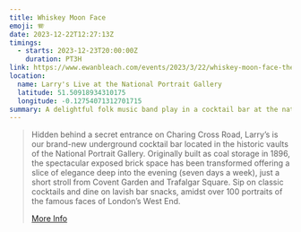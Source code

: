 ```yaml
---
title: Whiskey Moon Face
emoji: 🪗
date: 2023-12-22T12:27:13Z
timings:
  - starts: 2023-12-23T20:00:00Z
    duration: PT3H
link: https://www.ewanbleach.com/events/2023/3/22/whiskey-moon-face-the-harrison-xgdwl-f9bnn-rhhjc-pxk77
location:
  name: Larry's Live at the National Portrait Gallery
  latitude: 51.50918934310175
  longitude: -0.12754071312701715
summary: A delightful folk music band play in a cocktail bar at the national portrait gallery.
---
```


> Hidden behind a secret entrance on Charing Cross Road, Larry’s is our brand-new underground cocktail bar located in the historic vaults of the National Portrait Gallery. Originally built as coal storage in 1896, the spectacular exposed brick space has been transformed offering a slice of elegance deep into the evening (seven days a week), just a short stroll from Covent Garden and Trafalgar Square. Sip on classic cocktails and dine on lavish bar snacks, amidst over 100 portraits of the famous faces of London’s West End.
>
> [More Info](https://www.daisygreenfood.com/location-larrys)

